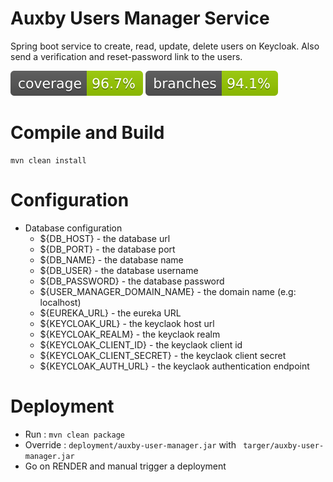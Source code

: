 # Auxby Users Manager Service

Spring boot service to create, read, update, delete users on Keycloak. Also send a
verification and reset-password link to the users.

![Coverage](badges/jacoco.svg) ![Branches](badges/branches.svg)

# Compile and Build

    mvn clean install

# Configuration


* Database configuration
    * ${DB_HOST} - the database url
    * ${DB_PORT} - the database port
    * ${DB_NAME} - the database name
    * ${DB_USER} - the database username
    * ${DB_PASSWORD} - the database password
    * ${USER_MANAGER_DOMAIN_NAME} - the domain name (e.g: localhost)
    * ${EUREKA_URL} - the eureka URL
    * ${KEYCLOAK_URL} - the keyclaok host url 
    * ${KEYCLOAK_REALM} - the keyclaok realm
    * ${KEYCLOAK_CLIENT_ID} - the keyclaok client id
    * ${KEYCLOAK_CLIENT_SECRET} - the keyclaok client secret
    * ${KEYCLOAK_AUTH_URL} - the keyclaok authentication endpoint
    

# Deployment

* Run : <code>mvn clean package</code>
* Override : <code>deployment/auxby-user-manager.jar</code> with <code> targer/auxby-user-manager.jar</code>
* Go on RENDER and manual trigger a deployment
